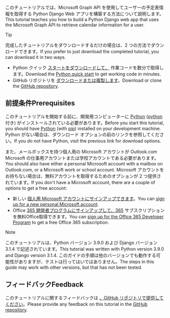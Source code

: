 <!-- markdownlint-disable MD002 MD041 -->

<span data-ttu-id="bd53b-101">このチュートリアルでは、Microsoft Graph API を使用してユーザーの予定表情報を取得する Python Django Web アプリを構築する方法について説明します。</span><span class="sxs-lookup"><span data-stu-id="bd53b-101">This tutorial teaches you how to build a Python Django web app that uses the Microsoft Graph API to retrieve calendar information for a user.</span></span>

> [!TIP]
> <span data-ttu-id="bd53b-102">完成したチュートリアルをダウンロードするだけの場合は、2 つの方法でダウンロードできます。</span><span class="sxs-lookup"><span data-stu-id="bd53b-102">If you prefer to just download the completed tutorial, you can download it in two ways.</span></span>
>
> - <span data-ttu-id="bd53b-103">Python クイック [スタートをダウンロードして、](https://developer.microsoft.com/graph/quick-start?platform=option-Python) 作業コードを数分で取得します。</span><span class="sxs-lookup"><span data-stu-id="bd53b-103">Download the [Python quick start](https://developer.microsoft.com/graph/quick-start?platform=option-Python) to get working code in minutes.</span></span>
> - <span data-ttu-id="bd53b-104">GitHub リポジトリを [ダウンロードまたは複製します](https://github.com/microsoftgraph/msgraph-training-pythondjangoapp)。</span><span class="sxs-lookup"><span data-stu-id="bd53b-104">Download or clone the [GitHub repository](https://github.com/microsoftgraph/msgraph-training-pythondjangoapp).</span></span>

## <a name="prerequisites"></a><span data-ttu-id="bd53b-105">前提条件</span><span class="sxs-lookup"><span data-stu-id="bd53b-105">Prerequisites</span></span>

<span data-ttu-id="bd53b-106">このチュートリアルを開始する前に、開発用コンピューターに [Python](https://www.python.org/) [(python](https://pypi.org/project/pip/)付き) がインストールされている必要があります。</span><span class="sxs-lookup"><span data-stu-id="bd53b-106">Before you start this tutorial, you should have [Python](https://www.python.org/) (with [pip](https://pypi.org/project/pip/)) installed on your development machine.</span></span> <span data-ttu-id="bd53b-107">Python がない場合は、ダウンロード オプションの前のリンクを参照してください。</span><span class="sxs-lookup"><span data-stu-id="bd53b-107">If you do not have Python, visit the previous link for download options.</span></span>

<span data-ttu-id="bd53b-108">また、メールボックスを持つ個人用の Microsoft アカウントが Outlook.com Microsoft の仕事用アカウントまたは学校アカウントである必要があります。</span><span class="sxs-lookup"><span data-stu-id="bd53b-108">You should also have either a personal Microsoft account with a mailbox on Outlook.com, or a Microsoft work or school account.</span></span> <span data-ttu-id="bd53b-109">Microsoft アカウントをお持ちない場合は、無料アカウントを取得するためのオプションが 2 つ提供されています。</span><span class="sxs-lookup"><span data-stu-id="bd53b-109">If you don't have a Microsoft account, there are a couple of options to get a free account:</span></span>

- <span data-ttu-id="bd53b-110">新しい [個人用 Microsoft アカウントにサインアップできます](https://signup.live.com/signup?wa=wsignin1.0&rpsnv=12&ct=1454618383&rver=6.4.6456.0&wp=MBI_SSL_SHARED&wreply=https://mail.live.com/default.aspx&id=64855&cbcxt=mai&bk=1454618383&uiflavor=web&uaid=b213a65b4fdc484382b6622b3ecaa547&mkt=E-US&lc=1033&lic=1)。</span><span class="sxs-lookup"><span data-stu-id="bd53b-110">You can [sign up for a new personal Microsoft account](https://signup.live.com/signup?wa=wsignin1.0&rpsnv=12&ct=1454618383&rver=6.4.6456.0&wp=MBI_SSL_SHARED&wreply=https://mail.live.com/default.aspx&id=64855&cbcxt=mai&bk=1454618383&uiflavor=web&uaid=b213a65b4fdc484382b6622b3ecaa547&mkt=E-US&lc=1033&lic=1).</span></span>
- <span data-ttu-id="bd53b-111">Office [365 開発者プログラムにサインアップして、365](https://developer.microsoft.com/office/dev-program) サブスクリプションを無料Office取得できます。</span><span class="sxs-lookup"><span data-stu-id="bd53b-111">You can [sign up for the Office 365 Developer Program](https://developer.microsoft.com/office/dev-program) to get a free Office 365 subscription.</span></span>

> [!NOTE]
> <span data-ttu-id="bd53b-112">このチュートリアルは、Python バージョン 3.9.0 および Django バージョン 3.1.4 で記述されています。</span><span class="sxs-lookup"><span data-stu-id="bd53b-112">This tutorial was written with Python version 3.9.0 and Django version 3.1.4.</span></span> <span data-ttu-id="bd53b-113">このガイドの手順は他のバージョンでも動作する可能性がありますが、テストは行ってはいではありません。</span><span class="sxs-lookup"><span data-stu-id="bd53b-113">The steps in this guide may work with other versions, but that has not been tested.</span></span>

## <a name="feedback"></a><span data-ttu-id="bd53b-114">フィードバック</span><span class="sxs-lookup"><span data-stu-id="bd53b-114">Feedback</span></span>

<span data-ttu-id="bd53b-115">このチュートリアルに関するフィードバックは [、GitHub リポジトリで提供してください](https://github.com/microsoftgraph/msgraph-training-pythondjangoapp)。</span><span class="sxs-lookup"><span data-stu-id="bd53b-115">Please provide any feedback on this tutorial in the [GitHub repository](https://github.com/microsoftgraph/msgraph-training-pythondjangoapp).</span></span>
